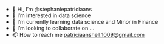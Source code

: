 - 👋 Hi, I’m @stephaniepatriciaans
- 👀 I’m interested in data science
- 🌱 I’m currently learning data science and Minor in Finance
- 💞️ I’m looking to collaborate on ...
- 📫 How to reach me patriciaanshell.1009@gmail.com

<!---
stephaniepatriciaans/stephaniepatriciaans is a ✨ special ✨ repository because its `README.md` (this file) appears on your GitHub profile.
You can click the Preview link to take a look at your changes.
--->
